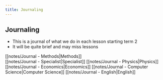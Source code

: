 ```yaml
---
title: Journaling
---
```


## Journaling
- This is a journal of what we do in each lesson starting term 2
- It will be quite brief and may miss lessons

[[notes/Journal - Methods|Methods]]<br>
[[notes/Journal - Specialist|Specialist]]
[[notes/Journal - Physics|Physics]]
[[notes/Journal - Economics|Economics]]
[[notes/Journal - Computer Science|Computer Science]]
[[notes/Journal - English|English]]


